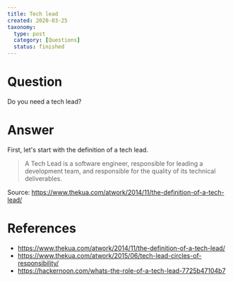 ```yaml
---
title: Tech lead
created: 2020-03-25
taxonomy:
  type: post
  category: [Questions]
  status: finished
---
```


# Question
Do you need a tech lead?

# Answer
First, let's start with the definition of a tech lead.

> A Tech Lead is a software engineer, responsible for leading a development team, and responsible for the quality of its technical deliverables.

Source: https://www.thekua.com/atwork/2014/11/the-definition-of-a-tech-lead/

# References
* https://www.thekua.com/atwork/2014/11/the-definition-of-a-tech-lead/
* https://www.thekua.com/atwork/2015/06/tech-lead-circles-of-responsibility/
* https://hackernoon.com/whats-the-role-of-a-tech-lead-7725b47104b7
